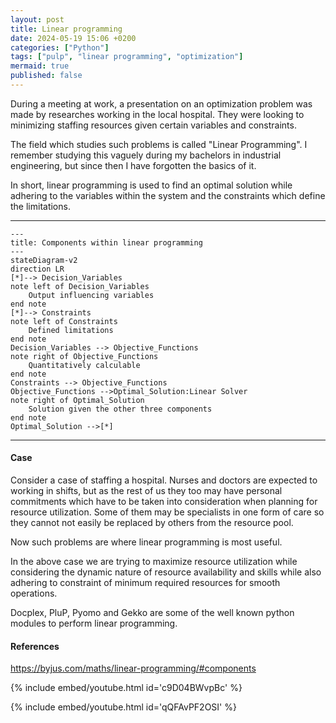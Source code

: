 ```yaml
---
layout: post
title: Linear programming 
date: 2024-05-19 15:06 +0200
categories: ["Python"]
tags: ["pulp", "linear programming", "optimization"]
mermaid: true
published: false
---
```


During a meeting at work, a presentation on an optimization problem was made by researches working in the local hospital. They were looking to minimizing staffing resources given certain variables and constraints. 

The field which studies such problems is called "Linear Programming". I remember studying this vaguely during my bachelors in industrial engineering, but since then I have forgotten the basics of it. 

In short, linear programming is used to find an optimal solution while adhering to the variables within the system and the constraints which define the limitations. 

---------------------------------------------

```mermaid
---
title: Components within linear programming
---
stateDiagram-v2 
direction LR
[*]--> Decision_Variables
note left of Decision_Variables
    Output influencing variables
end note
[*]--> Constraints
note left of Constraints
    Defined limitations
end note
Decision_Variables --> Objective_Functions 
note right of Objective_Functions
    Quantitatively calculable
end note
Constraints --> Objective_Functions
Objective_Functions -->Optimal_Solution:Linear Solver
note right of Optimal_Solution
    Solution given the other three components
end note
Optimal_Solution -->[*]

```

----------------------------------------------
#### Case
Consider a case of staffing a hospital. Nurses and doctors are expected to working in shifts, but as the rest of us they too may have personal commitments which have to be taken into consideration when planning for resource utilization. Some of them may be specialists in one form of care so they cannot not easily be replaced by others from the resource pool. 

Now such problems are where linear programming is most useful. 

In the above case we are trying to maximize resource utilization while considering the dynamic nature of resource availability and skills while also adhering to constraint of minimum required resources for smooth operations. 

Docplex, PluP, Pyomo and Gekko are some of the well known python modules to perform linear programming. 

#### References
   https://byjus.com/maths/linear-programming/#components

   {% include embed/youtube.html id='c9D04BWvpBc' %}

   {% include embed/youtube.html id='qQFAvPF2OSI' %}
   
